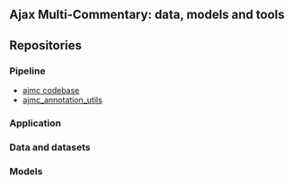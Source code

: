 ## Ajax Multi-Commentary: data, models and tools

## Repositories

### Pipeline

- [ajmc codebase](https://github.com/ajaxMultiCommentary/ajmc)
- [ajmc_annotation_utils](https://github.com/AjaxMultiCommentary/ajmc_annotation_utils)

### Application

### Data and datasets

### Models
